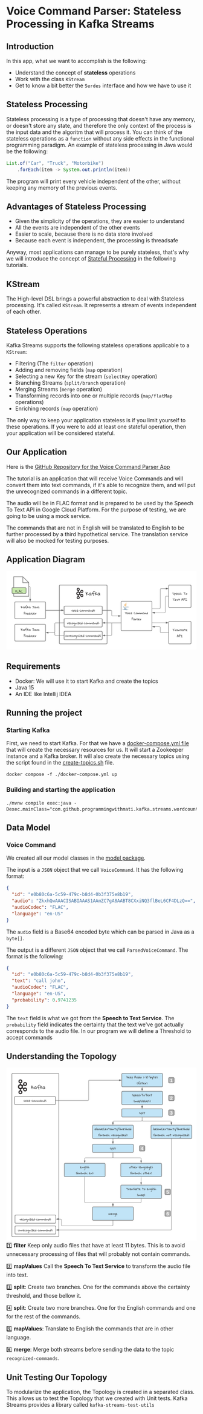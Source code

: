 # Voice Command Parser: Stateless Processing in Kafka Streams
## Introduction
In this app, what we want to accomplish is the following:
* Understand the concept of **stateless** operations
* Work with the class `KStream`
* Get to know a bit better the `Serdes` interface and how we have to use it

## Stateless Processing
Stateless processing is a type of processing that doesn't have any memory, or doesn't store any state, and therefore the only context of the process is the input data and the algoritm that will process it.
You can think of the stateless operations as a `function` without any side effects in the functional programming paradigm. An example of stateless processing in Java would be the following:
```java
List.of("Car", "Truck", "Motorbike")
    .forEach(item -> System.out.println(item))
```
The program will print every vehicle independent of the other, without keeping any memory of the previous events.

## Advantages of Stateless Processing
* Given the simplicity of the operations, they are easier to understand
* All the events are independent of the other events
* Easier to scale, because there is no data store involved
* Because each event is independent, the processing is threadsafe

Anyway, most applications can manage to be purely stateless, that's why we will introduce the concept of [Stateful Processing]() in the following tutorials.

## KStream
The High-level DSL brings a powerful abstraction to deal with Stateless processing. It's called `KStream`. It represents a stream of events independent of each other.

## Stateless Operations
Kafka Streams supports the following stateless operations applicable to a `KStream`:
* Filtering (The `filter` operation)
* Adding and removing fields (`map` operation)
* Selecting a new Key for the stream (`selectKey` operation)
* Branching Streams (`split/branch` operation)
* Merging Streams (`merge` operation)
* Transforming records into one or multiple records (`map/flatMap` operations)
* Enriching records (`map` operation)

The only way to keep your application stateless is if you limit yourself to these operations. If you were to add at least one stateful operation, then your application will be considered stateful.

## Our Application

Here is the [GitHub Repository for the Voice Command Parser App](https://github.com/Programming-with-Mati/voice-command-parser)

The tutorial is an application that will receive Voice Commands and will convert them into text commands, if it's able to recognize them, and will put the unrecognized commands in a different topic.

The audio will be in FLAC format and is prepared to be used by the Speech To Text API in Google Cloud Platform. For the purpose of testing, we are going to be using a mock service.

The commands that are not in English will be translated to English to be further processed by a third hypothetical service. The translation service will also be mocked for testing purposes.
## Application Diagram
![Application Diagram](docs/appDiagram.png)

## Requirements
* Docker: We will use it to start Kafka and create the topics
* Java 15
* An IDE like Intellij IDEA

## Running the project

### Starting Kafka
First, we need to start Kafka. For that we have a [docker-compose.yml file](https://github.com/Programming-with-Mati/voice-command-parser/tree/main/docker-compose.yml) that will create the necessary resources for us. It will start a Zookeeper instance and a Kafka broker. It will also create the necessary topics using the script found in the [create-topics.sh](https://github.com/Programming-with-Mati/voice-command-parser/tree/main/scripts/create-topics.sh) file.
```shell
docker compose -f ./docker-compose.yml up
```
### Building and starting the application
```shell
./mvnw compile exec:java -Dexec.mainClass="com.github.programmingwithmati.kafka.streams.wordcount.VoiceCommandParserApp"
```

## Data Model

### Voice Command
We created all our model classes in the [model package](https://github.com/Programming-with-Mati/voice-command-parser/tree/main/src/main/java/com/github/programmingwithmati/voice/model).

The input is a `JSON` object that we call `VoiceCommand`. It has the following format:

```json
{
  "id": "e0b80c6a-5c59-479c-b8d4-0b3f375e8b19",
  "audio": "ZkxhQwAAACISABIAAAS1AAmZC7gA8AABT8CXxiNQ3flBeL6CF4DLzQ==", 
  "audioCodec": "FLAC",
  "language": "en-US"
}
```
The `audio` field is a Base64 encoded byte which can be parsed in Java as a `byte[]`.

The output is a different `JSON` object that we call `ParsedVoiceCommand`. The format is the following:
```json
{
  "id": "e0b80c6a-5c59-479c-b8d4-0b3f375e8b19",
  "text": "call john", 
  "audioCodec": "FLAC",
  "language": "en-US",
  "probability": 0.9741235
}
```
The `text` field is what we got from the **Speech to Text Service**. The `probability` field indicates the certainty that the text we've got actually corresponds to the audio file. In our program we will define a Threshold to accept commands

## Understanding the Topology
![Topology](docs/topology.png)
1️⃣ **filter** Keep only audio files that have at least 11 bytes. This is to avoid unnecessary processing of files that will probably not contain commands.

2️⃣ **mapValues** Call the **Speech To Text Service** to transform the audio file into text.

3️⃣ **split**: Create two branches. One for the commands above the certainty threshold, and those bellow it.

4️⃣ **split**: Create two more branches. One for the English commands and one for the rest of the commands.

5️⃣ **mapValues**: Translate to English the commands that are in other language.

6️⃣ **merge**: Merge both streams before sending the data to the topic `recognized-commands`.

## Unit Testing Our Topology
To modularize the application, the Topology is created in a separated class. This allows us to test the Topology that we created with Unit tests. Kafka Streams provides a library called `kafka-streams-test-utils`
